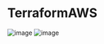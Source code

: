 # TerraformAWS

![image](https://github.com/user-attachments/assets/64041c0a-7d96-4cd4-8834-9b1417dba9c3)
![image](https://github.com/user-attachments/assets/5b656aad-bbbb-4057-8533-2e203989294e)


